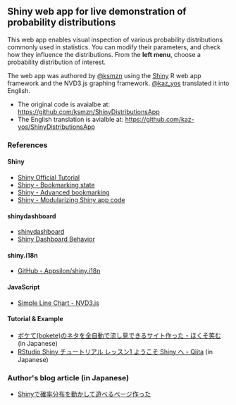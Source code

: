 ## Shiny web app for live demonstration of probability distributions

This web app enables visual inspection of various probability distributions commonly used in statistics.
You can modify their parameters, and check how they influence the distributions.
 From the **left menu**, choose a probability distribution of interest.

The web app was authored by <a href="https://twitter.com/ksmzn">@ksmzn</a> using the <a href="http://shiny.rstudio.com/">Shiny</a> R web app framework and the NVD3.js graphing framework. <a href="https://twitter.com/kaz_yos">@kaz_yos</a> translated it into English.

- The original code is avaialbe at: https://github.com/ksmzn/ShinyDistributionsApp
- The English translation is avialble at: https://github.com/kaz-yos/ShinyDistributionsApp

### References 

#### Shiny

+ [Shiny Official Tutorial](http://shiny.rstudio.com/tutorial/)
+ [Shiny - Bookmarking state](https://shiny.rstudio.com/articles/bookmarking-state.html)
+ [Shiny - Advanced bookmarking](https://shiny.rstudio.com/articles/advanced-bookmarking.html)
+ [Shiny - Modularizing Shiny app code](https://shiny.rstudio.com/articles/modules.html)

#### shinydashboard

+ [shinydashboard](https://rstudio.github.io/shinydashboard/) 
+ [Shiny Dashboard Behavior](https://rstudio.github.io/shinydashboard/behavior.html)

#### shiny.i18n

+ [GitHub - Appsilon/shiny.i18n](https://github.com/Appsilon/shiny.i18n)

#### JavaScript

+ [Simple Line Chart - NVD3.js](http://nvd3.org/examples/line.html)

#### Tutorial & Example

+ [ボケて(bokete)のネタを全自動で流し見できるサイト作った - ほくそ笑む](http://d.hatena.ne.jp/hoxo_m/20140731/p1) (in Japanese)
+ [RStudio Shiny チュートリアル レッスン1 ようこそ Shiny へ - Qiita](http://qiita.com/hoxo_m/items/c8365117f3444fb51df4) (in Japanese)

### Author's blog article (in Japanese)

+ [Shinyで確率分布を動かして遊べるページ作った](http://ksmzn.hatenablog.com/entry/statdist-shiny)
